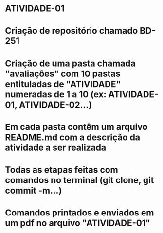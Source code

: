 # ATIVIDADE-01
# Criação de repositório chamado BD-251
# Criação de uma pasta chamada "avaliações" com 10 pastas entituladas de "ATIVIDADE" numeradas de 1 a 10 (ex: ATIVIDADE-01, ATIVIDADE-02...)
# Em cada pasta contêm um arquivo README.md com a descrição da atividade a ser realizada
# Todas as etapas feitas com comandos no terminal (git clone, git commit -m...)
# Comandos printados e enviados em um pdf no arquivo "ATIVIDADE-01"
